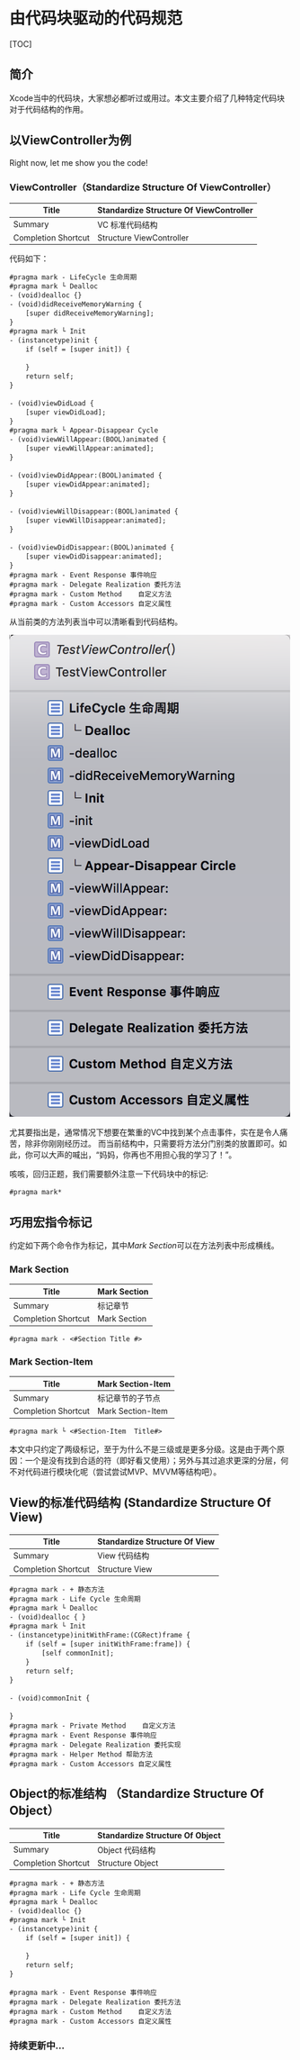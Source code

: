 
# 由代码块驱动的代码规范

[TOC]

## 简介

Xcode当中的代码块，大家想必都听过或用过。本文主要介绍了几种特定代码块对于代码结构的作用。


## 以ViewController为例

Right now, let me show you the code!

### ViewController（Standardize Structure Of ViewController）

| Title | Standardize Structure Of ViewController |
| --- | --- |
| Summary | VC 标准代码结构 |
| Completion Shortcut | Structure ViewController |


代码如下：
```objc
#pragma mark - LifeCycle 生命周期
#pragma mark └ Dealloc
- (void)dealloc {}
- (void)didReceiveMemoryWarning {
    [super didReceiveMemoryWarning];
}
#pragma mark └ Init
- (instancetype)init {
    if (self = [super init]) {
        
    }
    return self;
}

- (void)viewDidLoad {
    [super viewDidLoad];
}
#pragma mark └ Appear-Disappear Cycle
- (void)viewWillAppear:(BOOL)animated {
    [super viewWillAppear:animated];
}

- (void)viewDidAppear:(BOOL)animated {
    [super viewDidAppear:animated];
}

- (void)viewWillDisappear:(BOOL)animated {
    [super viewWillDisappear:animated];
}

- (void)viewDidDisappear:(BOOL)animated {
    [super viewDidDisappear:animated];
}
#pragma mark - Event Response 事件响应
#pragma mark - Delegate Realization 委托方法
#pragma mark - Custom Method    自定义方法
#pragma mark - Custom Accessors 自定义属性
```

从当前类的方法列表当中可以清晰看到代码结构。

![image](./src/MethodStructure.png)

尤其要指出是，通常情况下想要在繁重的VC中找到某个点击事件，实在是令人痛苦，除非你刚刚经历过。
而当前结构中，只需要将方法分门别类的放置即可。如此，你可以大声的喊出，“妈妈，你再也不用担心我的学习了！”。

咳咳，回归正题，我们需要额外注意一下代码块中的标记:
```
#pragma mark* 
```

## 巧用宏指令标记

约定如下两个命令作为标记，其中*Mark Section*可以在方法列表中形成横线。
### Mark Section
| Title | Mark Section |
| --- | --- |
| Summary | 标记章节 |
| Completion Shortcut | Mark Section |

```
#pragma mark - <#Section Title #>
```

### Mark Section-Item

| Title | Mark Section-Item |
| --- | --- |
| Summary | 标记章节的子节点 |
| Completion Shortcut | Mark Section-Item |

```
#pragma mark └ <#Section-Item  Title#>
```

本文中只约定了两级标记，至于为什么不是三级或是更多分级。这是由于两个原因：一个是没有找到合适的符（即好看又使用）；另外与其过追求更深的分层，何不对代码进行模块化呢（尝试尝试MVP、MVVM等结构吧）。


## View的标准代码结构 (Standardize Structure Of View)

| Title | Standardize Structure Of View |
| --- | --- |
| Summary | View 代码结构 |
| Completion Shortcut | Structure View |


```objc
#pragma mark - + 静态方法
#pragma mark - Life Cycle 生命周期
#pragma mark └ Dealloc
- (void)dealloc { }
#pragma mark └ Init
- (instancetype)initWithFrame:(CGRect)frame {
    if (self = [super initWithFrame:frame]) {
        [self commonInit];
    }
    return self;
}

- (void)commonInit {
    
}
#pragma mark - Private Method    自定义方法
#pragma mark - Event Response 事件响应
#pragma mark - Delegate Realization 委托实现
#pragma mark - Helper Method 帮助方法
#pragma mark - Custom Accessors 自定义属性
```

## Object的标准结构 （Standardize Structure Of Object）

| Title | Standardize Structure Of Object |
| --- | --- |
| Summary | Object 代码结构 |
| Completion Shortcut | Structure Object |

```objc
#pragma mark - + 静态方法
#pragma mark - Life Cycle 生命周期
#pragma mark └ Dealloc
- (void)dealloc {}
#pragma mark └ Init
- (instancetype)init {
    if (self = [super init]) {
        
    }
    return self;
}

#pragma mark - Event Response 事件响应
#pragma mark - Delegate Realization 委托方法
#pragma mark - Custom Method    自定义方法
#pragma mark - Custom Accessors 自定义属性
```

### 持续更新中...
